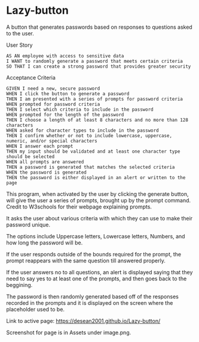 # Lazy-button
A button that generates passwords based on responses to questions asked to the user.


User Story

```
AS AN employee with access to sensitive data
I WANT to randomly generate a password that meets certain criteria
SO THAT I can create a strong password that provides greater security
```

Acceptance Criteria

```
GIVEN I need a new, secure password
WHEN I click the button to generate a password
THEN I am presented with a series of prompts for password criteria
WHEN prompted for password criteria
THEN I select which criteria to include in the password
WHEN prompted for the length of the password
THEN I choose a length of at least 8 characters and no more than 128 characters
WHEN asked for character types to include in the password
THEN I confirm whether or not to include lowercase, uppercase, numeric, and/or special characters
WHEN I answer each prompt
THEN my input should be validated and at least one character type should be selected
WHEN all prompts are answered
THEN a password is generated that matches the selected criteria
WHEN the password is generated
THEN the password is either displayed in an alert or written to the page
```


This program, when activated by the user by clicking the generate button, will give the user a series of prompts, brought up by the prompt command. 
Credit to W3schools for their webpage explaining prompts.

It asks the user about various criteria with which they can use to make their password unique. 

The options include Uppercase letters, Lowercase letters, Numbers, and how long the password will be.

If the user responds outside of the bounds required for the prompt, the prompt reappears with the same question till answered properly.

If the user answers no to all questions, an alert is displayed saying that they need to say yes to at least one of the prompts, and then goes back to the beggining. 

The password is then randomly generated based off of the responses recorded in the prompts and it is displayed on the screen where the placeholder used to be.


Link to active page:
https://desean2001.github.io/Lazy-button/

Screenshot for page is in Assets under image.png.